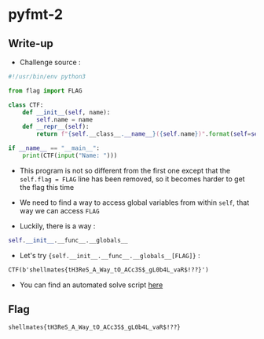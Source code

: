 # pyfmt-2

## Write-up

* Challenge source :  

```python
#!/usr/bin/env python3

from flag import FLAG

class CTF:
    def __init__(self, name):
        self.name = name
    def __repr__(self):
        return f"{self.__class__.__name__}({self.name})".format(self=self)

if __name__ == "__main__":
    print(CTF(input("Name: ")))
```

* This program is not so different from the first one except that the `self.flag = FLAG` line has been removed, so it becomes harder to get the flag this time

* We need to find a way to access global variables from within `self`, that way we can access `FLAG`

* Luckily, there is a way :  

```python
self.__init__.__func__.__globals__
```

* Let's try `{self.__init__.__func__.__globals__[FLAG]}` :  

```txt
CTF(b'shellmates{tH3ReS_A_Way_tO_ACc3S$_gL0b4L_vaR$!??}')
```

* You can find an automated solve script [here](./solve.py)

## Flag

`shellmates{tH3ReS_A_Way_tO_ACc3S$_gL0b4L_vaR$!??}`
